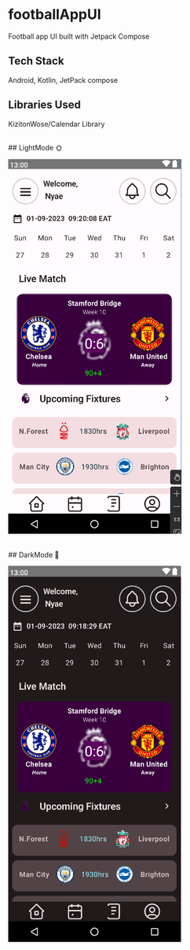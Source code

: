 # footballAppUI
Football app UI built with Jetpack Compose
 

## Tech Stack 

Android, Kotlin, JetPack compose

## Libraries Used 

KizitonWose/Calendar Library

<br />
## LightMode 🌞   

![](https://github.com/Nyae44/footballAppUI/blob/master/screenshots/home_light_footballUI.png)
    
<br />
## DarkMode 🌚

![](https://github.com/Nyae44/footballAppUI/blob/master/screenshots/home_dark_footballUI.png)
<br />
